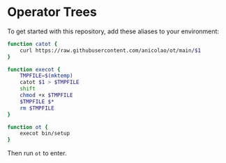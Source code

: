 # Operator Trees

To get started with this repository, add these aliases to your
environment:

```bash
function catot {
	curl https://raw.githubusercontent.com/anicolao/ot/main/$1
}

function execot {
	TMPFILE=$(mktemp)
	catot $1 > $TMPFILE
	shift
	chmod +x $TMPFILE
	$TMPFILE $*
	rm $TMPFILE
}

function ot {
	execot bin/setup
}
```

Then run `ot` to enter.
